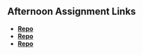 ## Afternoon Assignment Links

* **[Repo](https://github.com/LauraAlspaugh/<ASSIGNMENT_REPO>)**
* **[Repo](https://github.com/LauraAlspaugh/<ASSIGNMENT_REPO>)**
* **[Repo](https://github.com/LauraAlspaugh/<ASSIGNMENT_REPO>)**
